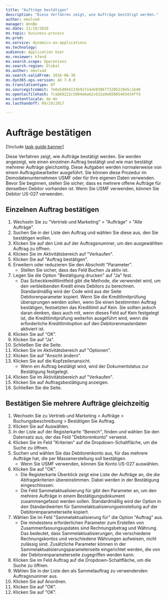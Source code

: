```yaml
--- 
title: "Aufträge bestätigen"
description: "Diese Verfahren zeigt, wie Aufträge bestätigt werden."
author: omulvad
manager: AnnBe
ms.date: 11/10/2016
ms.topic: business-process
ms.prod: 
ms.service: dynamics-ax-applications
ms.technology: 
audience: Application User
ms.reviewer: kfend
ms.search.scope: Operations
ms.search.region: Global
ms.author: omulvad
ms.search.validFrom: 2016-06-30
ms.dyn365.ops.version: AX 7.0.0
ms.translationtype: HT
ms.sourcegitcommit: 7e0a5d044133b917a3eb9386773205218e5c1b40
ms.openlocfilehash: 7cab69222c5004e6a62c632a9e85085403434ffd
ms.contentlocale: de-de
ms.lasthandoff: 09/29/2017

---
```

# <a name="confirm-sales-orders"></a>Aufträge bestätigen

[!include [task guide banner](../../includes/task-guide-banner.md)]

Diese Verfahren zeigt, wie Aufträge bestätigt werden. Sie werden angezeigt, wie einen einzelnen Auftrag bestätigt und wie man bestätigt mehrerer Aufträge gleichzeitig. Diese Aufgaben werden normalerweise von einem Auftragsbearbeiter ausgeführt. Sie können diese Prozedur im Demodatenunternehmen USMF oder für Ihre eigenen Daten verwenden. Bevor Sie beginnen, stellen Sie sicher, dass es mehrere offene Aufträge für denselben Debitor vorhanden ist. Wenn Sie USMF verwenden, können Sie Debitor US-027 verwenden.


## <a name="confirm-a-single-sales-order"></a>Einzelnen Auftrag bestätigen
1. Wechseln Sie zu "Vertrieb und Marketing" > "Aufträge" > "Alle Aufträge".
2. Suchen Sie in der Liste den Auftrag und wählen Sie diese aus, den Sie bestätigen wollen.
3. Klicken Sie auf den Link auf der Auftragsnummer, um den ausgewählten Auftrag zu öffnen.
4. Klicken Sie im Aktivitätsbereich auf "Verkaufen".
5. Klicken Sie auf "Auftrag bestätigen".
6. Erweitern oder reduzieren Sie den Abschnitt "Parameter".
    * Stellen Sie sicher, dass das Feld Buchen Ja aktiv ist.  
7. Legen Sie die Option "Bestätigung drucken" auf "Ja" fest.
    * Das Scheckkreditlimitfeld gibt die Methode, die verwendet wird, um den verbleibenden Kredit eines Debitors zu berechnen. Standardmäßig wird der Code wird aus der Seite Debitorenparameter kopiert. Wenn Sie die Kreditlimitprüfung übersprungen werden sollen, wenn Sie einen bestimmten Auftrag bestätigen, festsetzten das Kreditlimit auf Kein. Sie sollten jedoch daran denken, dass auch mit, wenn dieses Feld auf Kein festgelegt ist, die Kreditlimitprüfung weiterhin ausgeführt wird, wenn die erforderliche Kreditlimitoption auf den Debitorenmasterdaten aktiviert ist.  
8. Klicken Sie auf "OK".
9. Klicken Sie auf "Ja".
10. Schließen Sie die Seite.
11. Klicken Sie im Aktivitätsbereich auf "Optionen".
12. Klicken Sie auf "Ansicht ändern".
13. Klicken Sie auf die Kopfzeilenansicht.
    * Wenn ein Auftrag bestätigt wird, wird der Dokumentstatus zur Bestätigung festgelegt.  
14. Klicken Sie im Aktivitätsbereich auf "Verkaufen".
15. Klicken Sie auf Auftragsbestätigung anzeigen.
16. Schließen Sie die Seite.

## <a name="confirm-multiple-sales-orders-at-once"></a>Bestätigen Sie mehrere Aufträge gleichzeitig
1. Wechseln Sie zu Vertrieb und Marketing > Aufträge > Buchungsbeschreibung > Bestätigen Sie Auftrag.
2. Klicken Sie auf Auswählen.
3. In der Liste auf der Registerkarte "Bereich", finden und wählen Sie den Datensatz aus, der das Feld "Debitorenkonto" verweist.
4. Klicken Sie im Feld "Kriterien" auf die Dropdown-Schaltfläche, um die Suche zu öffnen.
5. Suchen und wählen Sie das Debitorenkonto aus, für das mehrere Aufträge hat, die per Massenerstellung soll bestätigen.
    * Wenn Sie USMF verwenden, können Sie Konto US-027 auswählen.  
6. Klicken Sie auf "OK".
    * Die Registerkarte Überblick zeigt eine Liste der Aufträge an, die die Abfragekriterien übereinstimmen. Dabei werden in der Bestätigung eingeschlossen.  
    * Die Feld Sammelaktualisierung für gibt den Parameter an, um den mehrere Aufträge in einem Bestätigungsdokument zusammengefasst werden sollen. Standardmäßig wird der Option in den Standardwerten für Sammelaktualisierungseinstellung auf der Debitorenparameterseite kopiert.  
7. Wählen Sie im Feld "Sammelaktualisierung für" die Option "Auftrag" aus.
    * Die mindestens erforderlichen Parameter zum Erstellen von Zusammenfassungsupdates sind Rechnungsbetrag und Währung. Das bedeutet, dass Sammelaktualisierungen, die verschiedene Rechnungskontos und verschiedene Währungen aufweisen, nicht zulässig sind. Zusätzliche Parameter können in der Sammelaktualisierungsparameterseite eingerichtet werden, die von der Debitorenparameterseite zugegriffen werden kann.  
8. Klicken Sie im Feld Auftrag auf die Dropdown-Schaltfläche, um die Suche zu öffnen.
9. Wählen Sie in der Liste den als Sammelauftrag zu verwendenden Auftragsnummer aus.
10. Klicken Sie auf Anordnen.
11. Klicken Sie auf "OK".
12. Klicken Sie auf "OK".


